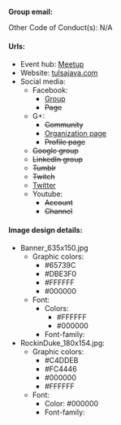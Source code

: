 **Group email:**

Other Code of Conduct(s): N/A 

#### Urls:
  - Event hub: [Meetup](https://www.meetup.com/Tulsa-Java-Developers-Group/)
  - Website: [tulsajava.com](http://www.tulsajava.com)
  - Social media:
    - Facebook:
      - [Group](https://www.facebook.com/groups/6191175054/)
      - ~~Page~~
    - G+:
      - ~~Community~~
      - [Organization page](https://plus.google.com/109263974419045854130)
      - ~~Profile page~~
    - ~~Google group~~
    - ~~LinkedIn group~~
    - ~~Tumblr~~
    - ~~Twitch~~
    - [Twitter](https://twitter.com/TulsaJava)
    - Youtube:
      - ~~Account~~
      - ~~Channel~~

#### Image design details:
- Banner_635x150.jpg
  - Graphic colors:
    - #65739C
    - #DBE3F0
    - #FFFFFF
    - #000000
  - Font:
    - Colors:
      - #FFFFFF
      - #000000
    - Font-family:
- RockinDuke_180x154.jpg:
  - Graphic colors:
    - #C4DDEB
    - #FC4446
    - #000000
    - #FFFFFF
  - Font:
    - Color: #000000
    - Font-family:
    